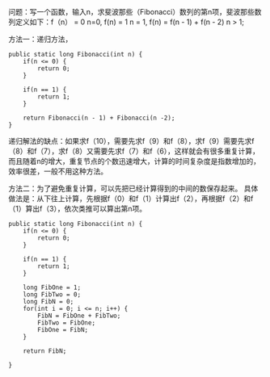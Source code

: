 问题：写一个函数，输入n，求斐波那些（Fibonacci）数列的第n项，斐波那些数列定义如下：f（n） = 0 n=0, f(n) = 1   n = 1, f(n) = f(n - 1) + f(n - 2) n > 1;   

方法一：递归方法，  
```
public static long Fibonacci(int n) {
    if(n <= 0) {
        return 0;
    }
    
    if(n == 1) {
        return 1;
    }
    
    return Fibonacci(n - 1) + Fibonacci(n -2);
}
```
递归解法的缺点：如果求f（10），需要先求f（9）和f（8），求f（9）需要先求f（8）和f（7），求f（8）又需要先求f（7）和f（6），这样就会有很多重复计算，而且随着n的增大，重复节点的个数迅速增大，计算的时间复杂度是指数增加的，效率很差，一般不用这种方法。   

方法二：为了避免重复计算，可以先把已经计算得到的中间的数保存起来。 具体做法是：从下往上计算，先根据f（0）和f（1）计算出f（2），再根据f（2）和f（1）算出f（3），依次类推可以算出第n项。
```
public static long Fibonacci(int n) {
    if(n <= 0) {
        return 0;
    }
    
    if(n == 1) {
        return 1;
    }
    
    long FibOne = 1;
    long FibTwo = 0;
    long FibN = 0;
    for(int i = 0; i <= n; i++) {
        FibN = FibOne + FibTwo;
        FibTwo = FibOne;
        FibOne = FibN;
    }
    
    return FibN;
    
}
```
